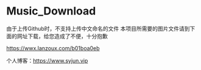 # Music_Download
由于上传Github时，不支持上传中文命名的文件
本项目所需要的图片文件请到下面的网址下载，给您造成了不便，十分抱歉

https://wwx.lanzoux.com/b01boa0eb

个人博客：https://www.syjun.vip
